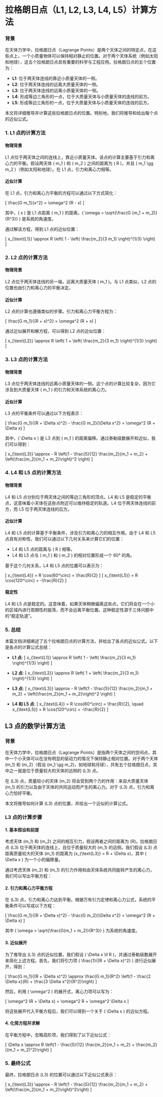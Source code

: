 
# 拉格朗日点（L1, L2, L3, L4, L5）计算方法

### 背景

在天体力学中，拉格朗日点（Lagrange Points）是两个天体之间的特定点，在这些点上，一个小质量物体可以保持相对静止的位置。对于两个天体系统（例如太阳和地球），这五个拉格朗日点具有重要的科学与工程应用。拉格朗日点的五个位置为：  
- **L1**: 位于两天体连线的靠近小质量天体的一侧。  
- **L2**: 位于两天体连线的远离大质量天体的一侧。  
- **L3**: 位于两天体连线的远离小质量天体的一侧。  
- **L4**: 形成等边三角形的一点，位于大质量天体与小质量天体的连线的前方。  
- **L5**: 形成等边三角形的一点，位于大质量天体与小质量天体的连线的后方。  

本文将详细推导并计算这些拉格朗日点的位置。特别地，我们将推导和给出每个点的近似公式。

### 1. L1 点的计算方法

#### 物理背景

L1 点位于两天体之间的连线上，靠近小质量天体。该点的计算主要基于引力和离心力的平衡。假设两天体 \( m_1 \) 和 \( m_2 \) 之间的距离为 \( R \)，并且 \( m_1 \gg m_2 \)（例如太阳和地球）。在 L1 点，引力和离心力相等。

#### 近似计算

在 L1 点，引力和离心力平衡的方程可以通过以下方式简化：

\[
\frac{G m_1}{x^2} = \omega^2 (R - x)
\]

其中，\( x \) 是 L1 点距离 \( m_1 \) 的距离，\( \omega = \sqrt{\frac{G (m_1 + m_2)}{R^3}} \) 是系统的角速度。

通过解该方程，得到 L1 点的近似位置：

\[
x_{\text{L1}} \approx R \left( 1 - \left( \frac{m_2}{3 m_1} \right)^{1/3} \right)
\]

### 2. L2 点的计算方法

#### 物理背景

L2 点位于两天体连线的另一端，远离大质量天体 \( m_1 \)。与 L1 点类似，L2 点的位置也由引力和离心力的平衡决定。

#### 近似计算

L2 点的计算也遵循类似的步骤。引力和离心力平衡方程为：

\[
\frac{G m_1}{(R + x)^2} = \omega^2 (R + x)
\]

通过近似展开和解方程，可以得到 L2 点的近似位置：

\[
x_{\text{L2}} \approx R \left( 1 + \left( \frac{m_2}{3 m_1} \right)^{1/3} \right)
\]

### 3. L3 点的计算方法

#### 物理背景

L3 点位于两天体连线的远离小质量天体的一侧。这个点的计算比较复杂，因为它涉及到大质量天体 \( m_1 \) 的引力和天体系统的离心力。

#### 近似计算

L3 点的平衡条件可以通过以下方程表示：

\[
\frac{G m_1}{(R + \Delta x)^2} - \frac{G m_2}{\Delta x^2} = \omega^2 (R + \Delta x)
\]

其中，\( \Delta x \) 是 L3 点到 \( m_1 \) 的距离偏移。通过泰勒级数展开和近似，我们可以得到：

\[
x_{\text{L3}} \approx - R \left(1 - \frac{5}{12} \frac{m_2}{m_1 + m_2} + \left(\frac{m_2}{m_1 + m_2}\right)^2 \right)
\]

### 4. L4 和 L5 点的计算方法

#### 物理背景

L4 和 L5 点分别位于两天体之间的等边三角形的顶点。L4 和 L5 是稳定的平衡点，这意味着小天体在这些点附近可以维持稳定的轨道。L4 位于两天体连线的前方，而 L5 位于两天体连线的后方。

#### 近似计算

L4 和 L5 点的计算基于平衡条件，涉及引力和离心力的相互作用。由于 L4 和 L5 点具有对称性，我们可以通过以下几何关系来计算它们的位置：

- L4 和 L5 点的距离与 \( R \) 相等。
- L4 和 L5 点与 \( m_1 \) 和 \( m_2 \) 的相对位置形成一个 60° 的角。

基于这个几何关系，L4 和 L5 点的位置可以表示为：

\[
x_{\text{L4}} = R \cos(60^\circ) = \frac{R}{2}
\]
\[
x_{\text{L5}} = R \cos(120^\circ) = -\frac{R}{2}
\]

#### 稳定性

L4 和 L5 点是稳定的。这意味着，如果天体稍微偏离这些点，它们将会在一个小的区域内进行周期性的振荡，而不会远离平衡位置。这种稳定性源于三体问题中的“稳定轨道”。

### 5. 总结

本篇文档详细阐述了五个拉格朗日点的计算方法，并给出了各点的近似公式。以下是各点的计算公式总结：

- **L1 点**:
  \[
  x_{\text{L1}} \approx R \left( 1 - \left( \frac{m_2}{3 m_1} \right)^{1/3} \right)
  \]

- **L2 点**:
  \[
  x_{\text{L2}} \approx R \left( 1 + \left( \frac{m_2}{3 m_1} \right)^{1/3} \right)
  \]

- **L3 点**:
  \[
  x_{\text{L3}} \approx - R \left(1 - \frac{5}{12} \frac{m_2}{m_1 + m_2} + \left(\frac{m_2}{m_1 + m_2}\right)^2 \right)
  \]

- **L4 和 L5 点**:
  \[
  x_{\text{L4}} = R \cos(60^\circ) = \frac{R}{2}, \quad x_{\text{L5}} = R \cos(120^\circ) = -\frac{R}{2}
  \]





## L3 点的数学计算方法

### 背景

在天体力学中，拉格朗日点（Lagrange Points）是指两个天体之间的空间点，其中一个小天体可以在没有明显的驱动力的情况下保持静止相对位置。对于两个天体 \(m_1\) 和 \(m_2\)（假设 \(m_1 \gg m_2\)，如地球和月球），共有五个拉格朗日点，其中之一就是位于质量较大的天体的远侧的 \(L3\) 点。

在 \(L3\) 点，质量较小的天体 \(m_2\) 将会受到两个力的作用：来自大质量天体 \(m_1\) 的引力以及由于天体的共同运动而产生的离心力。对于 \(L3\) 点，引力和离心力恰好平衡。

本文将推导如何计算 \(L3\) 点的位置，并给出一个近似的计算公式。

### L3 点的计算步骤

#### 1. 基本假设和前提

考虑天体 \(m_1\) 和 \(m_2\) 之间的相互引力，假设两者之间的距离为 \(R\)。拉格朗日点 \(L3\) 位于两天体的连线上，且位于质量较大的 \(m_1\) 的远侧。我们假设 \(L3\) 点距离质量较大的天体 \(m_1\) 的距离为 \(x_{\text{L3}} = R + \Delta x\)，其中 \( \Delta x \) 为一个小的偏移量。

通过考虑天体 \(m_2\) 和 \(m_1\) 的引力作用和由天体系统共同旋转产生的离心力，我们可以写出平衡方程：

#### 2. 引力和离心力平衡方程

在 \(L3\) 点，引力和离心力达到平衡。根据万有引力定律和离心力公式，系统的平衡条件可以写成以下方程：

\[
\frac{G m_1}{(R + \Delta x)^2} - \frac{G m_2}{\Delta x^2} = \omega^2 (R + \Delta x)
\]

其中 \( \omega = \sqrt{\frac{G(m_1 + m_2)}{R^3}} \) 为系统的角速度。

#### 3. 近似展开

为了推导出 \(L3\) 点的近似位置，我们假设 \( \Delta x \ll R \)，并通过泰勒级数展开来简化上述方程。首先，我们将引力项 \( \frac{1}{(R + \Delta x)^2} \) 进行近似展开，得到：

\[
\frac{G m_1}{(R + \Delta x)^2} \approx \frac{G m_1}{R^2} \left(1 - \frac{2 \Delta x}{R} + \frac{3 \Delta x^2}{R^2}\right)
\]

然后，利用 \( \omega^2 \) 的展开式，离心力项可以写为：

\[
\omega^2 (R + \Delta x) = \omega^2 R + \omega^2 \Delta x
\]

将这些展开代入平衡方程后，我们可以得到一个关于 \( \Delta x \) 的近似方程。

#### 4. 化简方程并求解

在平衡方程中，忽略高阶项，我们得到了以下近似公式：

\[
\Delta x \approx R \left(1 - \frac{5}{12} \frac{m_2}{m_1 + m_2} + \frac{m_2}{(m_1 + m_2)^2}\right)
\]

### 5. 最终公式

最终，拉格朗日点 \(L3\) 的位置可以通过以下近似公式表示：

\[
x_{\text{L3}} \approx - R \left(1 - \frac{5}{12} \frac{m_2}{m_1 + m_2} + \left(\frac{m_2}{m_1 + m_2}\right)^2\right)
\]
